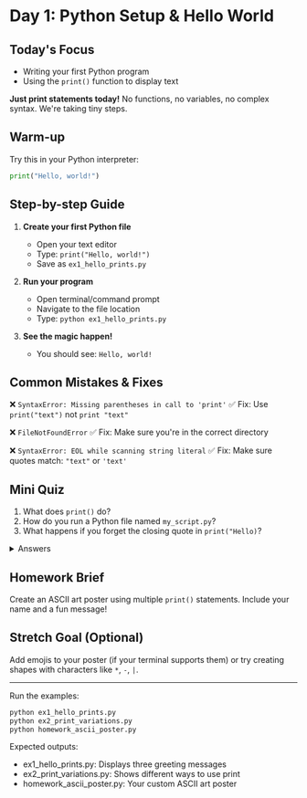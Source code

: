 # Day 1: Python Setup & Hello World

## Today's Focus
- Writing your first Python program
- Using the `print()` function to display text

**Just print statements today!** No functions, no variables, no complex syntax. We're taking tiny steps.

## Warm-up
Try this in your Python interpreter:
```python
print("Hello, world!")
```

## Step-by-step Guide

1. **Create your first Python file**
   - Open your text editor
   - Type: `print("Hello, world!")`
   - Save as `ex1_hello_prints.py`

2. **Run your program**
   - Open terminal/command prompt
   - Navigate to the file location
   - Type: `python ex1_hello_prints.py`

3. **See the magic happen!**
   - You should see: `Hello, world!`

## Common Mistakes & Fixes

❌ `SyntaxError: Missing parentheses in call to 'print'`
✅ Fix: Use `print("text")` not `print "text"`

❌ `FileNotFoundError`
✅ Fix: Make sure you're in the correct directory

❌ `SyntaxError: EOL while scanning string literal`
✅ Fix: Make sure quotes match: `"text"` or `'text'`

## Mini Quiz

1. What does `print()` do?
2. How do you run a Python file named `my_script.py`?
3. What happens if you forget the closing quote in `print("Hello)`?

<details>
<summary>Answers</summary>

1. Displays text on the screen
2. `python my_script.py`
3. You get a SyntaxError
</details>

## Homework Brief

Create an ASCII art poster using multiple `print()` statements. Include your name and a fun message!

## Stretch Goal (Optional)

Add emojis to your poster (if your terminal supports them) or try creating shapes with characters like `*`, `-`, `|`.

---

Run the examples:
```bash
python ex1_hello_prints.py
python ex2_print_variations.py
python homework_ascii_poster.py
```

Expected outputs:
- ex1_hello_prints.py: Displays three greeting messages
- ex2_print_variations.py: Shows different ways to use print
- homework_ascii_poster.py: Your custom ASCII art poster
